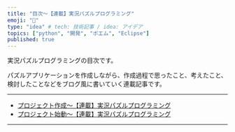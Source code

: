 ```yaml
---
title: "目次～【連載】実況パズルプログラミング"
emoji: "🙌"
type: "idea" # tech: 技術記事 / idea: アイデア
topics: ["python", "開発", "ポエム", "Eclipse"]
published: true
---
```

実況パズルプログラミングの目次です。

パズルアプリケーションを作成しながら、作成過程で思ったこと、考えたこと、検討したことなどをブログ風に書いていく連載記事です。

-----

- [プロジェクト作成～【連載】実況パズルプログラミング](https://zenn.dev/ogwk/articles/ppb240309blog)
- [プロジェクト始動～【連載】実況パズルプログラミング](https://zenn.dev/ogwk/articles/ppb240319py_install)

-----
